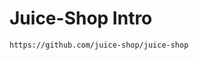 <!-- .slide: data-background-image="./content/images/juiceshop-logo.svg" data-background-size="15%" data-background-position="right 2% top 2%"-->

# Juice-Shop Intro

`https://github.com/juice-shop/juice-shop`
